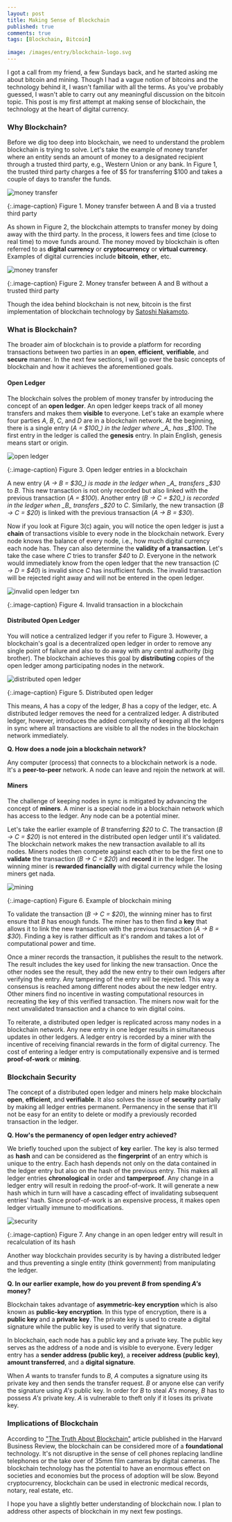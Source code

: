 ```yaml
---
layout: post
title: Making Sense of Blockchain
published: true
comments: true
tags: [Blockchain, Bitcoin]
  
image: /images/entry/blockchain-logo.svg
---
```


I got a call from my friend, a few Sundays back, and he started 
asking me about bitcoin and mining. Though I had a vague notion of bitcoins
and the technology behind it, I wasn't familiar with all the terms. 
As you've probably guessed, I wasn't able to carry out any meaningful 
discussion on the bitcoin topic. This post is my first attempt at making 
sense of blockchain, the technology at the heart of digital currency.

### Why Blockchain?

Before we dig too deep into blockchain, we need to understand the problem
blockchain is trying to solve. Let's take the example of money transfer where 
an entity sends an amount of money to a designated recipient through a
trusted third party, e.g., Western Union or any bank. In Figure 1, 
the trusted third party charges a fee of $5 for transferring $100 and takes a 
couple of days to transfer the funds.

![money transfer](/images/blockchain-concept/money-transfer.svg?style=centerme)

{:.image-caption}
Figure 1. Money transfer between A and B via a trusted third party

As shown in Figure 2, the blockchain attempts to transfer money by doing away 
with the third party. In the process, it lowers fees and time (close to real time) 
 to move funds around. The money moved by blockchain is often 
 referred to as  **digital currency** or **cryptocurrency** or 
 **virtual currency**. Examples of digital currencies include **bitcoin**, 
 **ether**, etc. 

![money transfer](/images/blockchain-concept/money-transfer-blockchain.svg?style=centerme)

{:.image-caption}
Figure 2. Money transfer between A and B without a trusted third party

Though the idea behind blockchain is not new, bitcoin is the first implementation
of blockchain technology by [Satoshi Nakamoto](https://bitcoin.org/bitcoin.pdf).

### What is Blockchain?

The broader aim of blockchain is to provide a platform for recording transactions
between two parties in an **open**, **efficient**, **verifiable**, and 
 **secure** manner. In the next few sections, I will go over the basic concepts
 of blockchain and how it achieves the aforementioned goals.

#### Open Ledger

The blockchain solves the problem of money transfer by introducing the concept of an
**open ledger**. An open ledger keeps track of all money transfers and makes them
 **visible** to everyone. Let's take an example where four parties _A_,
 _B_, _C_, and _D_ are in a blockchain network. At the beginning, 
 there is a single entry (_A = $100_) in the ledger where _A_ has _$100_. 
 The first entry in the ledger is called the **genesis** entry. In plain 
 English, genesis means start or origin. 
 
 ![open ledger](/images/blockchain-concept/open-ledger.svg?style=centerme)
 
 {:.image-caption}
 Figure 3. Open ledger entries in a blockchain
 
 A new entry (_A &rarr; B = $30_) is made in the ledger when _A_ transfers 
 _$30_ to _B_. This new transaction is not only recorded but also 
 linked with the previous transaction (_A = $100_). Another entry 
 (_B &rarr; C = $20_) is recorded in the ledger when _B_ transfers _$20_ to 
 _C_. Similarly, the new transaction (_B &rarr; C = $20_) is linked with 
 the previous transaction (_A &rarr; B = $30_).
 
 Now if you look at Figure 3(c) again, you will notice the open ledger is just a 
 **chain** of transactions visible to every node in the blockchain
 network. Every node knows the balance of every node, i.e., how much digital
 currency each node has. They can also determine the **validity of a transaction**.
 Let's take the case where  _C_ tries to transfer _$40_ to _D_. Everyone in
 the network would immediately know from the open ledger that the new 
 transaction (_C &rarr; D = $40_) is invalid since _C_ has insufficient 
 funds. The invalid transaction will be rejected right away 
 and will not be entered in the open ledger. 
 
  ![invalid open ledger txn](/images/blockchain-concept/invalid-open-ledger-txn.svg?style=centerme)
  
  {:.image-caption}
  Figure 4. Invalid transaction in a blockchain 
  
#### Distributed Open Ledger

You will notice a centralized ledger if you refer to Figure 3. However, a 
blockchain's goal is a decentralized open ledger in order to remove any single 
point of failure and also to do away with any central authority (big brother). 
The blockchain achieves this goal by **distributing** copies of the open ledger 
among participating nodes in the network.

![distributed open ledger](/images/blockchain-concept/distributed-open-ledger.svg?style=centerme)
  
  {:.image-caption}
  Figure 5. Distributed open ledger
  
This means, _A_ has a copy of the ledger, _B_ has a copy of the ledger, etc. 
A distributed ledger removes the need for a centralized ledger. 
A distributed ledger, however, introduces the added complexity of keeping all 
the ledgers in sync where all transactions are visible to all the nodes in
the blockchain network immediately.

**Q. How does a node join a blockchain network?** 
  
Any computer (process) that connects to a blockchain network is a node. 
It's a **peer-to-peer** network. A node can leave and rejoin the network at will.

#### Miners

The challenge of keeping nodes in sync is mitigated by advancing the concept 
of **miners**. A miner is a special node in a blockchain network which has 
access to the ledger. Any node can be a potential miner.

Let's take the earlier example of _B_ transferring _$20_
to _C_. The transaction (_B &rarr; C = $20_) is not entered in the 
distributed open ledger until it's validated. The blockchain network makes the new 
transaction available to all its nodes. Miners nodes then compete 
against each other to be the first one to **validate** the transaction 
(_B &rarr; C = $20_) and **record** it in the ledger. The winning miner is 
**rewarded financially** with digital currency while the losing miners get
nada. 

![mining](/images/blockchain-concept/mining.svg?style=centerme)
  
  {:.image-caption}
  Figure 6. Example of blockchain mining

To validate the transaction (_B &rarr; C = $20_), the winning miner has to 
first ensure that _B_ has enough funds. The miner has to then find a 
**key** that allows it to link the new transaction with the previous transaction 
(_A &rarr; B = $30_). Finding a key is rather difficult as it's random and 
takes a lot of computational power and time. 

Once a miner records the transaction, it publishes the result to the 
network. The result includes the key used for linking the new transaction. Once
the other nodes see the result, they add the new entry to their own ledgers 
after verifying the entry. Any tampering of the entry will be rejected. 
This way a consensus is reached among different nodes about the new ledger 
entry. Other miners find no incentive in wasting computational resources in 
recreating the key of this verified transaction. The miners now 
wait for the next unvalidated transaction and a chance to win digital coins.

To reiterate, a distributed open ledger is replicated across many nodes in a 
blockchain network. Any new entry in one ledger results in simultaneous
updates in other ledgers. A ledger entry is recorded by a miner with the
incentive of receiving financial rewards in the form of digital currency. The
cost of entering a ledger entry is computationally expensive and is termed
 **proof-of-work** or **mining**. 

### Blockchain Security

The concept of a distributed open ledger and miners help make blockchain 
**open**, **efficient**, and **verifiable**. It also solves the issue of 
**security** partially by making all ledger entries permanent. Permanency in 
the sense that it'll not be easy for an entity to delete or modify a previously 
recorded transaction in the ledger. 

**Q. How's the permanency of open ledger entry achieved?**

We briefly touched upon the subject of **key** earlier. The key is also
termed as **hash** and can be considered as the **fingerprint** of an entry
 which is unique to the entry. Each hash depends not only on the data contained 
in the ledger entry but also on the hash of the previous entry. This makes all 
ledger entries **chronological** in order and **tamperproof**. 
Any change in a ledger entry will result in redoing
the proof-of-work. It will generate a new hash which in turn will have a 
cascading effect of invalidating subsequent entries' hash. Since proof-of-work
is an expensive process, it makes open ledger virtually immune to modifications.  

![security](/images/blockchain-concept/blockchain-security.svg?style=centerme)
  
  {:.image-caption}
  Figure 7. Any change in an open ledger entry will result in recalculation of its hash

Another way blockchain provides security is by having a distributed ledger and
thus preventing a single entity (think government) from manipulating the ledger.

**Q. In our earlier example, how do you prevent _B_ from spending _A's_ money?**

Blockchain takes advantage of **asymmetric-key encryption** which is also
known as **public-key encryption**. In this type of encryption, there is a 
 **public key** and a **private key**. The private key is used to create
 a digital signature while the public key is used to verify that signature.

In blockchain, each node has a public key and a private key. The public key serves
 as the address of a node and is visible to everyone. Every ledger entry has a 
 **sender address (public key)**, a **receiver address (public key)**, 
 **amount transferred**, and a **digital signature**. 
 
 When _A_ wants to transfer funds to _B_, _A_ computes a signature using its
 private key and then sends the transfer request. _B_ or anyone
 else can verify the signature using _A's_ public key. In order for _B_ to 
 steal _A's_ money, _B_ has to possess _A's_ private key. _A_ is vulnerable 
 to theft only if it loses its private key.

### Implications of Blockchain

According to ["The Truth About Blockchain"](https://hbr.org/2017/01/the-truth-about-blockchain)
 article published in the Harvard Business Review, the blockchain can be 
 considered more of a **foundational** technology. It's not disruptive 
 in the sense of cell phones replacing landline telephones or the take over of 
 35mm film cameras by digital cameras. The blockchain technology
 has the potential to have an enormous effect on societies and economies but the 
 process of adoption will be slow. Beyond cryptocurrency, blockchain can be used
 in electronic medical records, notary, real estate, etc.
 
 I hope you have a slightly better understanding of blockchain now. I plan 
 to address other aspects of blockchain in my next few postings. 